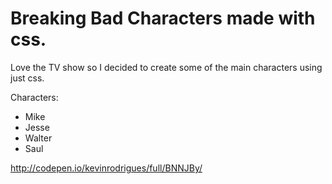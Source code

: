 # Breaking Bad Characters made with css.

Love the TV show so I decided to create some of the main characters using just css.

Characters:

- Mike
- Jesse
- Walter
- Saul

http://codepen.io/kevinrodrigues/full/BNNJBy/

